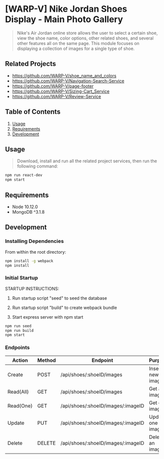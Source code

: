 # [WARP-V] Nike Jordan Shoes Display - Main Photo Gallery

> Nike's Air Jordan online store allows the user to select a certain shoe, view the shoe name, color options, other related shoes, and several other features all on the same page. This module focuses on displaying a collection of images for a single type of shoe.

## Related Projects

  - https://github.com/WARP-V/shoe_name_and_colors
  - https://github.com/WARP-V/Navigation-Search-Service
  - https://github.com/WARP-V/page-footer
  - https://github.com/WARP-V/Sizing-Cart_Service
  - https://github.com/WARP-V/Review-Service

## Table of Contents

1. [Usage](#Usage)
1. [Requirements](#requirements)
1. [Development](#development)

## Usage

> Download, install and run all the related project services, then run the following command:
```sh
npm run react-dev
npm start
```

## Requirements

- Node 10.12.0
- MongoDB ^3.1.8

## Development

### Installing Dependencies

From within the root directory:

```sh
npm install -g webpack
npm install
```

### Initial Startup

STARTUP INSTRUCTIONS:

1. Run startup script "seed" to seed the database

2. Run startup script "build" to create webpack bundle

3. Start express server with npm start


```sh
npm run seed
npm run build
npm start
```

### Endpoints

| Action    | Method | Endpoint                                              | Purpose          |
|-----------|--------|-------------------------------------------------------|------------------|
| Create    | POST   | /api/shoes/:shoeID/images                             | Insert new image |
| Read(All) | GET    | /api/shoes/:shoeID/images                             | Get all images   |
| Read(One) | GET    | /api/shoes/:shoeID/images/:imageID                    | Get one image    |
| Update    | PUT    | /api/shoes/:shoeID/images/:imageID                    | Update one image |
| Delete    | DELETE | /api/shoes/:shoeID/images/:imageID                    | Delete an image  |
